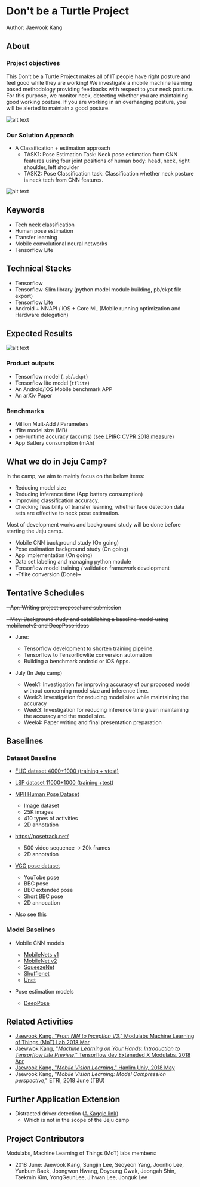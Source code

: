 # Don't be a Turtle Project

Author: Jaewook Kang



## About

### Project objectives

This Don’t be a Turtle Project makes all of IT people have right posture and feel good while they are working! 
We investigate a mobile machine learning based methodology providing 
feedbacks with respect to your neck posture. 
For this purpose, we monitor neck, detecting 
whether you are maintaining good working posture. 
If you are working in an overhanging posture, you will be alerted to maintain a good posture.


![alt text](https://github.com/MachineLearningOfThings/smile-turtle-proj/blob/develop/images/about.jpg)


### Our Solution Approach
- A Classification + estimation approach
    - TASK1: Pose Estimation Task: Neck pose estimation from CNN features using four joint positions of human body: head, neck, right shoulder, left shoulder
    - TASK2: Pose Classification task: Classification whether neck posture is neck tech from CNN features.


![alt text](https://github.com/MachineLearningOfThings/smile-turtle-proj/blob/develop/images/approach.jpg)


## Keywords
- Tech neck classification
- Human pose estimation
- Transfer learning
- Mobile convolutional neural networks
- Tensorflow Lite

## Technical Stacks
- Tensorflow
- Tensorflow-Slim library (python model module building, pb/ckpt file export)
- Tensorflow Lite
- Android + NNAPI / iOS + Core ML (Mobile running optimization and Hardware delegation)


## Expected Results
![alt text](https://github.com/MachineLearningOfThings/smile-turtle-proj/blob/develop/images/product.jpg)

### Product outputs
- Tensorflow model (`.pb`/`.ckpt`)
- Tensorflow lite model (`tflite`)
- An Android/iOS Mobile benchmark APP
- An arXiv Paper



### Benchmarks
- Million Mult-Add / Parameters
- tflite model size (MB)
- per-runtime accuracy (acc/ms) ([see LPIRC CVPR 2018 measure](https://docs.google.com/document/d/1_toBzIrfcrZwxF9B1jMIbMvqxrw9AS1rWy-fdSP_OvI/edit))
- App Battery consumption (mAh)



## What we do in Jeju Camp?
In the camp, we aim to mainly focus on the below items:
- Reducing model size
- Reducing inference time (App battery consumption)
- Improving classification accuracy.
- Checking feasibility of transfer learning, whether face detection data sets are effective to neck pose estimation.

Most of development works and background study will be done before starting the Jeju camp.
- Mobile CNN background study (On going)
- Pose estimation background study  (On going)
- App implementation  (On going)
- Data set labeling and managing python module
- Tensorflow model training / validation framework development
- ~Tflite conversion (Done)~


## Tentative Schedules
~~- Apr: Writing project proposal and submission~~

~~- May: Background study and establishing a baseline model using mobilenetv2 and DeepPose ideas~~

- June:
    - Tensorflow development to shorten training pipeline.
    - Tensorflow to Tensorflowlite conversion automation
    - Building a benchmark android or iOS Apps.

- July (In Jeju camp)
    - Week1: Investigation for improving accuracy of our proposed model without concerning model size and inference time.
    - Week2: Investigation for reducing model size while maintaining the accuracy
    - Week3: Investigation for reducing inference time given maintaining the accuracy and the model size.
    - Week4: Paper writing and final presentation preparation


## Baselines


### Dataset Baseline
- [FLIC dataset 4000+1000 (training + vtest)](https://bensapp.github.io/flic-dataset.html)
- [LSP  dataset 11000+1000 (training +test)](http://sam.johnson.io/research/lsp.html)
- [MPII Human Pose Dataset](http://human-pose.mpi-inf.mpg.de/#)
    - Image dataset
    - 25K images
    - 410 types of activities
    - 2D annotation
- https://posetrack.net/
    - 500 video sequence → 20k frames
    - 2D annotation
- [VGG pose dataset](https://www.robots.ox.ac.uk/~vgg/data/pose/)
    - YouTobe pose
    - BBC pose
    - BBC extended pose
    - Short BBC pose
    - 2D annocation

- Also see [this](https://docs.google.com/document/d/1C1kp-qXud6xqhB2-cuPmA1_YvcLfVMbs7udzqNoq3Zk/edit#)


### Model Baselines
- Mobile CNN models
    - [MobileNets v1](https://arxiv.org/abs/1704.04861)
    - [MobileNet v2](https://arxiv.org/abs/1801.04381)
    - [SqueezeNet](https://arxiv.org/abs/1602.07360)
    - [Shufflenet](https://arxiv.org/abs/1707.01083)
    - [Unet](https://arxiv.org/abs/1505.04597)

- Pose estimation models
    - [DeepPose](https://arxiv.org/abs/1312.4659)

## Related  Activities
- [Jaewook Kang, "_From NIN to Inception V3_," Modulabs Machine Learning of Things (MoT) Lab 2018 Mar](https://docs.google.com/presentation/d/1JfH6bHnx14zlclglhoGIymzp0HJDQgE7g4gFKbudmkc/edit#slide=id.p3)
- [Jaewwok Kang, "_Machine Learning on Your Hands: Introduction to Tensorflow Lite Preview_," Tensorflow dev Exteneded X Modulabs, 2018 Apr](https://www.slideshare.net/modulabs/machine-learning-on-your-hand-introduction-to-tensorflow-lite-preview)
- [Jaewook Kang, "_Mobile Vision Learning_," Hanlim Univ, 2018 May](https://www.slideshare.net/JaewookKang1/180525-mobile-visionnethanlimextended)
- Jaewook Kang, "_Mobile Vision Learning: Model Compression perspective_," ETRI, 2018 June (TBU)


## Further Application Extension
- Distracted driver detection ([A Kaggle link](https://www.kaggle.com/c/state-farm-distracted-driver-detection#description))
    - Which is not in the scope of the Jeju camp

## Project Contributors
Modulabs, Machine Learning of Things (MoT) labs members:
- 2018 June: Jaewook Kang, Sungjin Lee, Seoyeon Yang, Joonho Lee, Yunbum Baek, Joongwon Hwang, Doyoung Gwak, Jeongah Shin, Taekmin Kim, YongGeunLee, Jihwan Lee, Jonguk Lee

